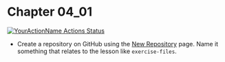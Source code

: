 # Chapter 04_01
[![YourActionName Actions Status](https://github.com/carlosmrv/linkedin-course-github-actions/workflows/Pipeline/badge.svg)](https://github.com/carlosmrv/linkedin-course-github-actions/actions)
- Create a repository on GitHub using the [New Repository](https://github.com/new) page.  Name it something that relates to the lesson like `exercise-files`.


